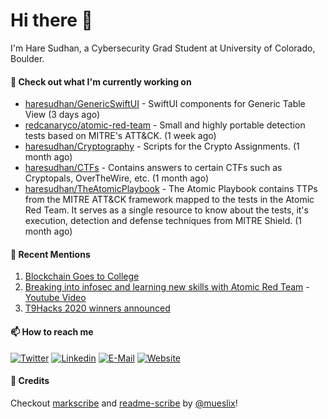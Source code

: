 # Hi there 👋

I'm Hare Sudhan, a Cybersecurity Grad Student at University of Colorado, Boulder. 

#### 👷 Check out what I'm currently working on

- [haresudhan/GenericSwiftUI](https://github.com/haresudhan/GenericSwiftUI) - SwiftUI components for Generic Table View (3 days ago)
- [redcanaryco/atomic-red-team](https://github.com/redcanaryco/atomic-red-team) - Small and highly portable detection tests based on MITRE&#39;s ATT&amp;CK. (1 week ago)
- [haresudhan/Cryptography](https://github.com/haresudhan/Cryptography) - Scripts for the Crypto Assignments. (1 month ago)
- [haresudhan/CTFs](https://github.com/haresudhan/CTFs) - Contains answers to certain CTFs such as Cryptopals, OverTheWire, etc.  (1 month ago)
- [haresudhan/TheAtomicPlaybook](https://github.com/haresudhan/TheAtomicPlaybook) - The Atomic Playbook contains TTPs from the MITRE ATT&amp;CK framework mapped to the tests in the Atomic Red Team. It serves as a single resource to know about the tests, it&#39;s execution, detection and defense techniques from MITRE Shield. (1 month ago)

#### 🙇 Recent Mentions

1. [Blockchain Goes to College](https://www.coindesk.com/blockchain-goes-to-college)
2. [Breaking into infosec and learning new skills with Atomic Red Team](https://redcanary.com/blog/breaking-into-infosec-atomic-red-team/) - [Youtube Video](https://www.youtube.com/watch?v=t0rwyuPoZ-E)
3. [T9Hacks 2020 winners announced](https://www.colorado.edu/atlas/2020/02/18/t9hacks-2020-winners-announced)

#### 📫 How to reach me

[![Twitter](https://img.shields.io/badge/-0x6cdev-blue?style=flat-square&logo=twitter&logoColor=white)](https://twitter.com/0x6cdev)
[![Linkedin](https://img.shields.io/badge/-haresudhan-blue?style=flat-square&logo=linkedin&logoColor=white)](https://linkedin.com/in/haresudhan)
[![E-Mail](https://img.shields.io/badge/email-reveal-2a8?style=flat-square&logo=protonmail&logoColor=white)](https://mailhide.io/e/5ck1H)
[![Website](https://img.shields.io/badge/-0x6c.dev-blue?style=flat-square&logo=element&logoColor=white)](https://0x6c.dev)

#### 🙇 Credits

Checkout [markscribe](https://github.com/muesli/markscribe)
and [readme-scribe](https://github.com/muesli/readme-scribe) by [@mueslix](https://twitter.com/mueslix)!
